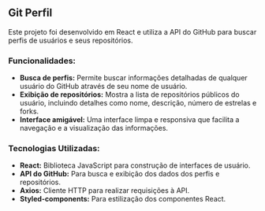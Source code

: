 ## Git Perfil

Este projeto foi desenvolvido em React e utiliza a API do GitHub para buscar perfis de usuários e seus repositórios.

### Funcionalidades:

- **Busca de perfis:** Permite buscar informações detalhadas de qualquer usuário do GitHub através de seu nome de usuário.
- **Exibição de repositórios:** Mostra a lista de repositórios públicos do usuário, incluindo detalhes como nome, descrição, número de estrelas e forks.
- **Interface amigável:** Uma interface limpa e responsiva que facilita a navegação e a visualização das informações.

### Tecnologias Utilizadas:

- **React:** Biblioteca JavaScript para construção de interfaces de usuário.
- **API do GitHub:** Para busca e exibição dos dados dos perfis e repositórios.
- **Axios:** Cliente HTTP para realizar requisições à API.
- **Styled-components:** Para estilização dos componentes React.


